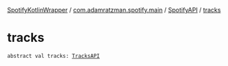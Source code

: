 [SpotifyKotlinWrapper](../../index.md) / [com.adamratzman.spotify.main](../index.md) / [SpotifyAPI](index.md) / [tracks](./tracks.md)

# tracks

`abstract val tracks: `[`TracksAPI`](../../com.adamratzman.spotify.endpoints.public/-tracks-a-p-i/index.md)